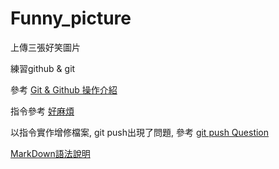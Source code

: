 # Funny_picture
上傳三張好笑圖片

練習github & git

參考 [Git & Github 操作介紹](https://www.youtube.com/watch?v=A8Bc4IhCOmM)

指令參考 [好麻煩](https://blog.gogojimmy.net/2012/02/29/git-scenario/)

以指令實作增修檔案, git push出現了問題, 參考 [git push Question](https://stackoverflow.com/questions/24114676/git-error-failed-to-push-some-refs-to)

[MarkDown語法說明](http://markdown.tw/)
